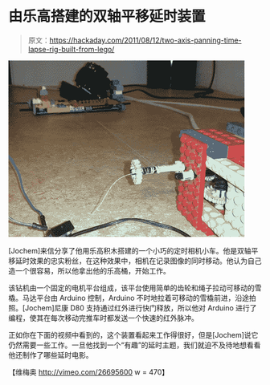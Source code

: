 # 由乐高搭建的双轴平移延时装置

> 原文：<https://hackaday.com/2011/08/12/two-axis-panning-time-lapse-rig-built-from-lego/>

![2_axis_lego_timelapse_dolly](img/9ee393dd004d59b1c1a21fdde7915a92.png "2_axis_lego_timelapse_dolly")

[Jochem]来信分享了他用乐高积木搭建的一个小巧的定时相机小车。他是双轴平移延时效果的忠实粉丝，在这种效果中，相机在记录图像的同时移动。他认为自己造一个很容易，所以他拿出他的乐高桶，开始工作。

该钻机由一个固定的电机平台组成，该平台使用简单的齿轮和绳子拉动可移动的雪橇。马达平台由 Arduino 控制，Arduino 不时地拉着可移动的雪橇前进，沿途拍照。[Jochem]尼康 D80 支持通过红外进行快门释放，所以他对 Arduino 进行了编程，使其在每次移动完推车时都发送一个快速的红外脉冲。

正如你在下面的视频中看到的，这个装置看起来工作得很好，但是[Jochem]说它仍然需要一些工作。一旦他找到一个“有趣”的延时主题，我们就迫不及待地想看看他还制作了哪些延时电影。

【维梅奥 http://vimeo.com/26695600 w = 470】